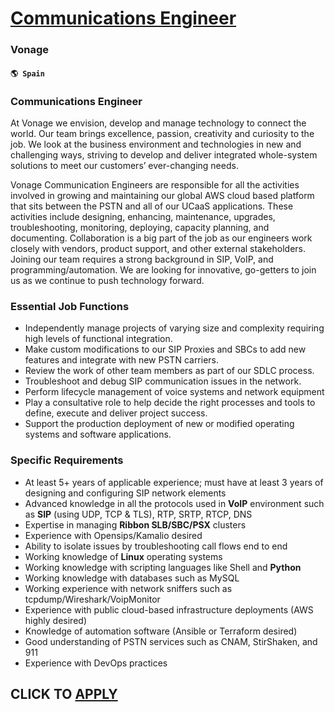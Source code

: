 # [Communications Engineer](https://www.remotewlb.com/apply/communications-engineer-60566)  
### Vonage  
#### `🌎 Spain`  

### **Communications Engineer**

At Vonage we envision, develop and manage technology to connect the world. Our team brings excellence, passion, creativity and curiosity to the job. We look at the business environment and technologies in new and challenging ways, striving to develop and deliver integrated whole-system solutions to meet our customers’ ever-changing needs.  

Vonage Communication Engineers are responsible for all the activities involved in growing and maintaining our global AWS cloud based platform that sits between the PSTN and all of our UCaaS applications. These activities include designing, enhancing, maintenance, upgrades, troubleshooting, monitoring, deploying, capacity planning, and documenting. Collaboration is a big part of the job as our engineers work closely with vendors, product support, and other external stakeholders. Joining our team requires a strong background in SIP, VoIP, and programming/automation. We are looking for innovative, go-getters to join us as we continue to push technology forward.

### Essential Job Functions

  * Independently manage projects of varying size and complexity requiring high levels of functional integration.
  * Make custom modifications to our SIP Proxies and SBCs to add new features and integrate with new PSTN carriers.
  * Review the work of other team members as part of our SDLC process.
  * Troubleshoot and debug SIP communication issues in the network.
  * Perform lifecycle management of voice systems and network equipment 
  * Play a consultative role to help decide the right processes and tools to define, execute and deliver project success.
  * Support the production deployment of new or modified operating systems and software applications.

### Specific Requirements

  * At least 5+ years of applicable experience; must have at least 3 years of designing and configuring SIP network elements
  * Advanced knowledge in all the protocols used in **VoIP** environment such as **SIP** (using UDP, TCP & TLS), RTP, SRTP, RTCP, DNS
  * Expertise in managing **Ribbon SLB/SBC/PSX** clusters
  * Experience with Opensips/Kamalio desired
  * Ability to isolate issues by troubleshooting call flows end to end 
  * Working knowledge of **Linux** operating systems
  * Working knowledge with scripting languages like Shell and **Python**
  * Working knowledge with databases such as MySQL
  * Working experience with network sniffers such as tcpdump/Wireshark/VoipMonitor
  * Experience with public cloud-based infrastructure deployments (AWS highly desired)
  * Knowledge of automation software (Ansible or Terraform desired)
  * Good understanding of PSTN services such as CNAM, StirShaken, and 911
  * Experience with DevOps practices

  
## CLICK TO [APPLY](https://www.remotewlb.com/apply/communications-engineer-60566)

